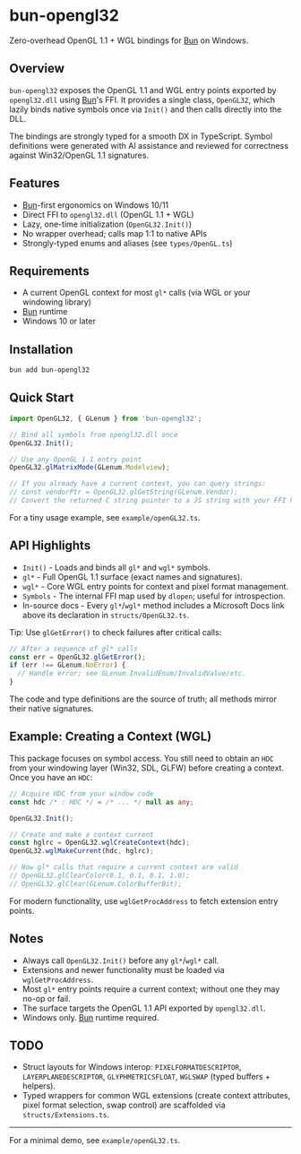 # bun-opengl32

Zero-overhead OpenGL 1.1 + WGL bindings for [Bun](https://bun.sh) on Windows.

## Overview

`bun-opengl32` exposes the OpenGL 1.1 and WGL entry points exported by `opengl32.dll` using [Bun](https://bun.sh)'s FFI. It provides a single class, `OpenGL32`, which lazily binds native symbols once via `Init()` and then calls directly into the DLL.

The bindings are strongly typed for a smooth DX in TypeScript. Symbol definitions were generated with AI assistance and reviewed for correctness against Win32/OpenGL 1.1 signatures.

## Features

- [Bun](https://bun.sh)-first ergonomics on Windows 10/11
- Direct FFI to `opengl32.dll` (OpenGL 1.1 + WGL)
- Lazy, one-time initialization (`OpenGL32.Init()`)
- No wrapper overhead; calls map 1:1 to native APIs
- Strongly-typed enums and aliases (see `types/OpenGL.ts`)

## Requirements

- A current OpenGL context for most `gl*` calls (via WGL or your windowing library)
- [Bun](https://bun.sh) runtime
- Windows 10 or later

## Installation

```sh
bun add bun-opengl32
```

## Quick Start

```ts
import OpenGL32, { GLenum } from 'bun-opengl32';

// Bind all symbols from opengl32.dll once
OpenGL32.Init();

// Use any OpenGL 1.1 entry point
OpenGL32.glMatrixMode(GLenum.Modelview);

// If you already have a current context, you can query strings:
// const vendorPtr = OpenGL32.glGetString(GLenum.Vendor);
// Convert the returned C string pointer to a JS string with your FFI helper.
```

For a tiny usage example, see `example/openGL32.ts`.

## API Highlights

- `Init()` - Loads and binds all `gl*` and `wgl*` symbols.
- `gl*` - Full OpenGL 1.1 surface (exact names and signatures).
- `wgl*` - Core WGL entry points for context and pixel format management.
- `Symbols` - The internal FFI map used by `dlopen`; useful for introspection.
- In-source docs - Every `gl*`/`wgl*` method includes a Microsoft Docs link above its declaration in `structs/OpenGL32.ts`.

Tip: Use `glGetError()` to check failures after critical calls:

```ts
// After a sequence of gl* calls
const err = OpenGL32.glGetError();
if (err !== GLenum.NoError) {
  // Handle error; see GLenum.InvalidEnum/InvalidValue/etc.
}
```

The code and type definitions are the source of truth; all methods mirror their native signatures.

## Example: Creating a Context (WGL)

This package focuses on symbol access. You still need to obtain an `HDC` from your windowing layer (Win32, SDL, GLFW) before creating a context. Once you have an `HDC`:

```ts
// Acquire HDC from your window code
const hdc /* : HDC */ = /* ... */ null as any;

OpenGL32.Init();

// Create and make a context current
const hglrc = OpenGL32.wglCreateContext(hdc);
OpenGL32.wglMakeCurrent(hdc, hglrc);

// Now gl* calls that require a current context are valid
// OpenGL32.glClearColor(0.1, 0.1, 0.1, 1.0);
// OpenGL32.glClear(GLenum.ColorBufferBit);
```

For modern functionality, use `wglGetProcAddress` to fetch extension entry points.

## Notes

- Always call `OpenGL32.Init()` before any `gl*`/`wgl*` call.
- Extensions and newer functionality must be loaded via `wglGetProcAddress`.
- Most `gl*` entry points require a current context; without one they may no-op or fail.
- The surface targets the OpenGL 1.1 API exported by `opengl32.dll`.
- Windows only. [Bun](https://bun.sh) runtime required.

## TODO

- Struct layouts for Windows interop: `PIXELFORMATDESCRIPTOR`, `LAYERPLANEDESCRIPTOR`, `GLYPHMETRICSFLOAT`, `WGLSWAP` (typed buffers + helpers).
- Typed wrappers for common WGL extensions (create context attributes, pixel format selection, swap control) are scaffolded via `structs/Extensions.ts`.

---

For a minimal demo, see `example/openGL32.ts`.
